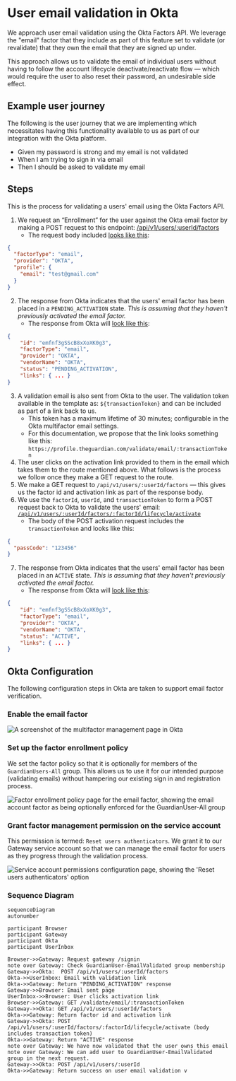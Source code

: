 # User email validation in Okta

We approach user email validation using the Okta Factors API. We leverage the "email" factor that they include as part of this feature set to validate (or revalidate) that they own the email that they are signed up under.

This approach allows us to validate the email of individual users without having to follow the account lifecycle deactivate/reactivate flow — which would require the user to also reset their password, an undesirable side effect.

## Example user journey

The following is the user journey that we are implementing which necessitates having this functionality available to us as part of our integration with the Okta platform.

- Given my password is strong and my email is not validated
- When I am trying to sign in via email
- Then I should be asked to validate my email

## Steps

This is the process for validating a users' email using the Okta Factors API.

1. We request an “Enrollment” for the user against the Okta email factor by making a POST request to this endpoint: [/api/v1/users/:userId/factors](https://developer.okta.com/docs/reference/api/factors/#enroll-okta-email-factor)
   - The request body included [looks like this](https://developer.okta.com/docs/reference/api/factors/#request-example-25):

```json
{
  "factorType": "email",
  "provider": "OKTA",
  "profile": {
    "email": "test@gmail.com"
  }
}
```

2. The response from Okta indicates that the users' email factor has been placed in a `PENDING_ACTIVATION` state. _This is assuming that they haven't previously activated the email factor._
   - The response from Okta will [look like this](https://developer.okta.com/docs/reference/api/factors/#response-example-17):

```json
{
    "id": "emfnf3gSScB8xXoXK0g3",
    "factorType": "email",
    "provider": "OKTA",
    "vendorName": "OKTA",
    "status": "PENDING_ACTIVATION",
    "links": { ... }
}
```

3. A validation email is also sent from Okta to the user. The validation token available in the template as: `${transactionToken}` and can be included as part of a link back to us.
   - This token has a maximum lifetime of 30 minutes; configurable in the Okta multifactor email settings.
   - For this documentation, we propose that the link looks something like this: `https://profile.theguardian.com/validate/email/:transactionToken`
4. The user clicks on the activation link provided to them in the email which takes them to the route mentioned above. What follows is the process we follow once they make a GET request to the route.
5. We make a GET request to `/api/v1/users/:userId/factors` — this gives us the factor id and activation link as part of the response body.
6. We use the `factorId`, `userId`, and `transactionToken` to form a POST request back to Okta to validate the users' email: [`/api/v1/users/:userId/factors/:factorId/lifecycle/activate`](https://developer.okta.com/docs/reference/api/factors/#request-example-30)
   - The body of the POST activation request includes the `transactionToken` and looks like this:

```json
{
  "passCode": "123456"
}
```

7. The response from Okta indicates that the users' email factor has been placed in an `ACTIVE` state. _This is assuming that they haven't previously activated the email factor._
   - The response from Okta will [look like this](https://developer.okta.com/docs/reference/api/factors/#response-example-17):

```json
{
    "id": "emfnf3gSScB8xXoXK0g3",
    "factorType": "email",
    "provider": "OKTA",
    "vendorName": "OKTA",
    "status": "ACTIVE",
    "links": { ... }
}
```

## Okta Configuration

The following configuration steps in Okta are taken to support email factor verification.

### Enable the email factor

![A screenshot of the multifactor management page in Okta](https://user-images.githubusercontent.com/1771189/183671580-db811a0b-3496-46df-bb20-444919946597.png)

### Set up the factor enrollment policy

We set the factor policy so that it is optionally for members of the `GuardianUsers-All` group. This allows us to use it for our intended purpose (validating emails) without hampering our existing sign in and registration process.

![Factor enrollment policy page for the email factor, showing the email account factor as being optionally enforced for the GuardianUser-All group](https://user-images.githubusercontent.com/1771189/183672796-a4079fb6-d0bf-4c67-98ba-386ec74e006b.png)

### Grant factor management permission on the service account

This permission is termed: `Reset users authenticators`. We grant it to our Gateway service account so that we can manage the email factor for users as they progress through the validation process.

![Service account permissions configuration page, showing the 'Reset users authenticators' option](https://user-images.githubusercontent.com/1771189/183672335-45d14bf0-2e7d-4101-9a9e-5bdcc0a6c570.png)

### Sequence Diagram

```mermaid
sequenceDiagram
autonumber

participant Browser
participant Gateway
participant Okta
participant UserInbox

Browser->>Gateway: Request gateway /signin
note over Gateway: Check GuardianUser-EmailValidated group membership
Gateway->>Okta:  POST /api/v1/users/:userId/factors
Okta->>UserInbox: Email with validation link
Okta->>Gateway: Return "PENDING_ACTIVATION" response
Gateway->>Browser: Email sent page
UserInbox->>Browser: User clicks activation link
Browser->>Gateway: GET /validate/email/:transactionToken
Gateway->>Okta: GET /api/v1/users/:userId/factors
Okta->>Gateway: Return factor id and activation link
Gateway->>Okta: POST /api/v1/users/:userId/factors/:factorId/lifecycle/activate (body includes transaction token)
Okta->>Gateway: Return "ACTIVE" response
note over Gateway: We have now validated that the user owns this email
note over Gateway: We can add user to GuardianUser-EmailValidated group in the next request.
Gateway->>Okta: POST /api/v1/users/:userId
Okta->>Gateway: Return success on user email validation v
```
